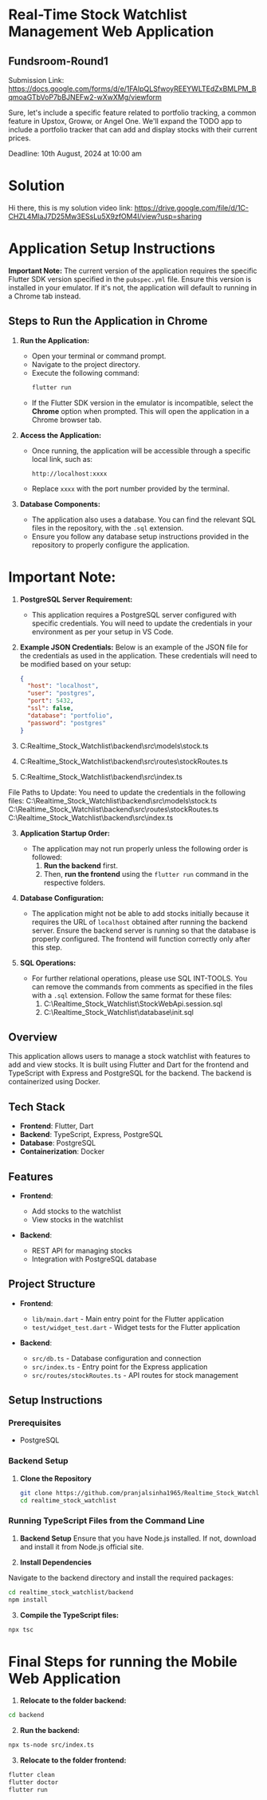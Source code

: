 # Real-Time Stock Watchlist Management Web Application

## Fundsroom-Round1

Submission Link: https://docs.google.com/forms/d/e/1FAIpQLSfwoyREEYWLTEdZxBMLPM_BqmoaGTbVoP7bBJNEFw2-wXwXMg/viewform

Sure, let's include a specific feature related to portfolio tracking, a common feature in Upstox, Groww, or Angel One. We'll expand the TODO app to include a portfolio tracker that can add and display stocks with their current prices.

Deadline: 10th August, 2024 at 10:00 am

# Solution

Hi there, 
this is my solution video link: https://drive.google.com/file/d/1C-CHZL4MlaJ7D25Mw3ESsLu5X9zfOM4I/view?usp=sharing

# Application Setup Instructions

**Important Note:** The current version of the application requires the specific Flutter SDK version specified in the `pubspec.yml` file. Ensure this version is installed in your emulator. If it's not, the application will default to running in a Chrome tab instead.

## Steps to Run the Application in Chrome

1. **Run the Application:**
   - Open your terminal or command prompt.
   - Navigate to the project directory.
   - Execute the following command:
     ```bash
     flutter run
     ```
   - If the Flutter SDK version in the emulator is incompatible, select the **Chrome** option when prompted. This will open the application in a Chrome browser tab.

2. **Access the Application:**
   - Once running, the application will be accessible through a specific local link, such as:
     ```
     http://localhost:xxxx
     ```
   - Replace `xxxx` with the port number provided by the terminal.

3. **Database Components:**
   - The application also uses a database. You can find the relevant SQL files in the repository, with the `.sql` extension.
   - Ensure you follow any database setup instructions provided in the repository to properly configure the application.

# Important Note:

1. **PostgreSQL Server Requirement:**
   - This application requires a PostgreSQL server configured with specific credentials. You will need to update the credentials in your environment as per your setup in VS Code.

2. **Example JSON Credentials:**
   Below is an example of the JSON file for the credentials as used in the application. These credentials will need to be modified based on your setup:

   ```json
   {
     "host": "localhost",
     "user": "postgres",
     "port": 5432,
     "ssl": false,
     "database": "portfolio",
     "password": "postgres"
   }

1. C:Realtime_Stock_Watchlist\backend\src\models\stock.ts
2. C:Realtime_Stock_Watchlist\backend\src\routes\stockRoutes.ts
3. C:Realtime_Stock_Watchlist\backend\src\index.ts

File Paths to Update:
You need to update the credentials in the following files:
C:\Realtime_Stock_Watchlist\backend\src\models\stock.ts
C:\Realtime_Stock_Watchlist\backend\src\routes\stockRoutes.ts
C:\Realtime_Stock_Watchlist\backend\src\index.ts

3. **Application Startup Order:**
   - The application may not run properly unless the following order is followed:
     1. **Run the backend** first.
     2. Then, **run the frontend** using the `flutter run` command in the respective folders.

4. **Database Configuration:**
   - The application might not be able to add stocks initially because it requires the URL of `localhost` obtained after running the backend server. Ensure the backend server is running so that the database is properly configured. The frontend will function correctly only after this step.

5. **SQL Operations:**
   - For further relational operations, please use SQL INT-TOOLS. You can remove the commands from comments as specified in the files with a `.sql` extension. Follow the same format for these files:
     1. C:\Realtime_Stock_Watchlist\StockWebApi.session.sql
     2. C:\Realtime_Stock_Watchlist\database\init.sql

## Overview

This application allows users to manage a stock watchlist with features to add and view stocks. It is built using Flutter and Dart for the frontend and TypeScript with Express and PostgreSQL for the backend. The backend is containerized using Docker.

## Tech Stack

- **Frontend**: Flutter, Dart
- **Backend**: TypeScript, Express, PostgreSQL
- **Database**: PostgreSQL
- **Containerization**: Docker

## Features

- **Frontend**: 
  - Add stocks to the watchlist
  - View stocks in the watchlist

- **Backend**: 
  - REST API for managing stocks
  - Integration with PostgreSQL database

## Project Structure

- **Frontend**:
  - `lib/main.dart` - Main entry point for the Flutter application
  - `test/widget_test.dart` - Widget tests for the Flutter application

- **Backend**:
  - `src/db.ts` - Database configuration and connection
  - `src/index.ts` - Entry point for the Express application
  - `src/routes/stockRoutes.ts` - API routes for stock management

## Setup Instructions

### Prerequisites

- PostgreSQL

### Backend Setup

1. **Clone the Repository**

   ```bash
   git clone https://github.com/pranjalsinha1965/Realtime_Stock_Watchlist.git
   cd realtime_stock_watchlist

### Running TypeScript Files from the Command Line

1. **Backend Setup**
Ensure that you have Node.js installed. If not, download and install it from Node.js official site.

2. **Install Dependencies**

Navigate to the backend directory and install the required packages:

```bash
cd realtime_stock_watchlist/backend
npm install
```

3. **Compile the TypeScript files:** 

```bash
npx tsc

```

# Final Steps for running the Mobile Web Application

1. **Relocate to the folder backend:**

``` bash
cd backend
```

2. **Run the backend:** 

``` bash
npx ts-node src/index.ts
```
3. **Relocate to the folder frontend:**

``` bash
flutter clean
flutter doctor
flutter run
```


